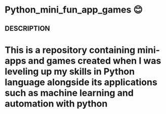  # Python_mini_fun_app_games 😊
 ## DESCRIPTION
 # This is a repository containing mini-apps and games created when I was leveling up my skills in Python language alongside its applications such as machine learning and automation with python
 
 
